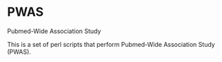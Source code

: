 # PWAS
Pubmed-Wide Association Study

This is a set of perl scripts that perform Pubmed-Wide Association Study (PWAS).

